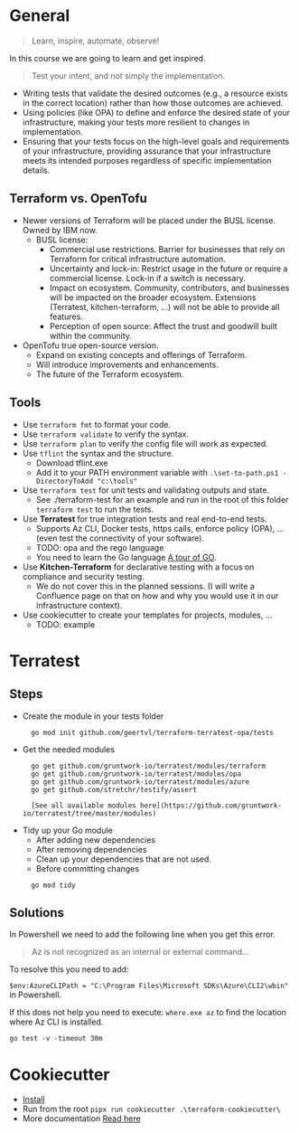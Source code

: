# General

> Learn, inspire, automate, observe!

In this course we are going to learn and get inspired. 

> Test your intent, and not simply the implementation.

- Writing tests that validate the desired outcomes (e.g., a resource exists in the correct location) rather than how those outcomes are achieved.
- Using policies (like OPA) to define and enforce the desired state of your infrastructure, making your tests more resilient to changes in implementation.
- Ensuring that your tests focus on the high-level goals and requirements of your infrastructure, providing assurance that your infrastructure meets its intended purposes regardless of specific implementation details.

## Terraform vs. OpenTofu

- Newer versions of Terraform will be placed under the BUSL license. Owned by IBM now. 
  - BUSL license:
    - Commercial use restrictions. Barrier for businesses that rely on Terraform for critical infrastructure automation.
    - Uncertainty and lock-in: Restrict usage in the future or require a commercial license. Lock-in if a switch is necessary.
    - Impact on ecosystem. Community, contributors, and businesses will be impacted on the broader ecosystem. Extensions (Terratest, kitchen-terraform, ...) will not be able to provide all features.
    - Perception of open source: Affect the trust and goodwill built within the community.
- OpenTofu true open-source version.
  - Expand on existing concepts and offerings of Terraform.
  - Will introduce improvements and enhancements.
  - The future of the Terraform ecosystem.

## Tools

- Use ```terraform fmt``` to format your code.
- Use ```terraform validate``` to verify the syntax.
- Use ```terraform plan``` to verify the config file will work as expected.
- Use ```tflint``` the syntax and the structure.
  - Download tflint.exe
  - Add it to your PATH environment variable with ```.\set-to-path.ps1 -DirectoryToAdd "c:\tools"```
- Use ```terraform test``` for unit tests and validating outputs and state.
  - See ./terraform-test for an example and run in the root of this folder ```terraform test``` to run the tests.
- Use **Terratest** for true integration tests and real end-to-end tests.
  - Supports Az CLI, Docker tests, https calls, enforce policy (OPA), ... (even test the connectivity of your software).
  - TODO: opa and the rego language
  - You need to learn the Go language [A tour of GO](https://go.dev/tour/welcome/1).
- Use **Kitchen-Terraform** for declarative testing with a focus on compliance and security testing.
  - We do not cover this in the planned sessions. (I will write a Confluence page on that on how and why you would use it in our infrastructure context).
- Use cookiecutter to create your templates for projects, modules, ...
  - TODO: example
# Terratest

## Steps

- Create the module in your tests folder
  ```
    go mod init github.com/geertvl/terraform-terratest-opa/tests
  ```
- Get the needed modules
  ```
    go get github.com/gruntwork-io/terratest/modules/terraform
    go get github.com/gruntwork-io/terratest/modules/opa
    go get github.com/gruntwork-io/terratest/modules/azure
    go get github.com/stretchr/testify/assert

    [See all available modules here](https://github.com/gruntwork-io/terratest/tree/master/modules)
  ```
- Tidy up your Go module
  - After adding new dependencies
  - After removing dependencies
  - Clean up your dependencies that are not used.
  - Before committing changes
  ```
    go mod tidy
  ```

## Solutions

In Powershell we need to add the following line when you get this error.

> Az is not recognized as an internal or external command...

To resolve this you need to add:

```$env:AzureCLIPath = "C:\Program Files\Microsoft SDKs\Azure\CLI2\wbin"``` in Powershell.

If this does not help you need to execute:
```where.exe az``` to find the location where Az CLI is installed. 

```go test -v -timeout 30m```

# Cookiecutter

- [Install](https://cookiecutter.readthedocs.io/en/stable/README.html#installation) 
- Run from the root ```pipx run cookiecutter .\terraform-cookiecutter\```
- More documentation [Read here](https://cookiecutter.readthedocs.io/en/stable/index.htm)

